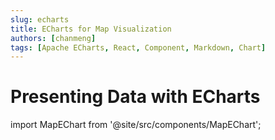 ```yaml
---
slug: echarts
title: ECharts for Map Visualization
authors: [chanmeng]
tags: [Apache ECharts, React, Component, Markdown, Chart]
---
```


# Presenting Data with ECharts

import MapEChart from '@site/src/components/MapEChart';

<MapEChart />